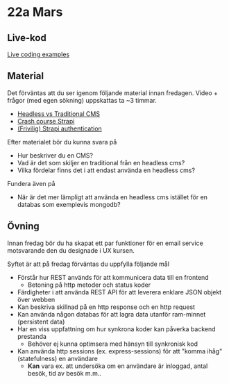 # 22a Mars

## Live-kod

[Live coding examples](live-coding/)


## Material
Det förväntas att du ser igenom följande material innan fredagen. Video + frågor (med egen sökning) uppskattas ta ~3 timmar.
- [Headless vs Traditional CMS](https://www.youtube.com/watch?v=av2CL4nusg4)
- [Crash course Strapi](https://www.youtube.com/watch?v=6FnwAbd2SDY)
- [(Frivilig) Strapi authentication](https://www.youtube.com/watch?v=EkPvVUM1wP0)

Efter materialet bör du kunna svara på
- Hur beskriver du en CMS?
- Vad är det som skiljer en traditional från en headless cms?
- Vilka fördelar finns det i att endast använda en headless cms?

Fundera även på
- När är det mer lämpligt att använda en headless cms istället för en databas som exemplevis mongodb?

## Övning
Innan fredag bör du ha skapat ett par funktioner för en email service motsvarande den du designade i UX kursen.

Syftet är att på fredag förväntas du uppfylla följande mål
- Förstår hur REST används för att kommunicera data till en frontend
  - Betoning på http metoder och status koder
- Färdigheter i att använda REST API för att leverera enklare JSON objekt över webben
- Kan beskriva skillnad på en http response och en http request
- Kan använda någon databas för att lagra data utanför ram-minnet (persistent data)
- Har en viss uppfattning om hur synkrona koder kan påverka backend prestanda
  - Behöver ej kunna optimsera med hänsyn till synkronisk kod
- Kan använda http sessions (ex. express-sessions) för att "komma ihåg" (statefulness) en användare
  - **Kan** vara ex. att undersöka om en användare är inloggad, antal besök, tid av besök m.m..



